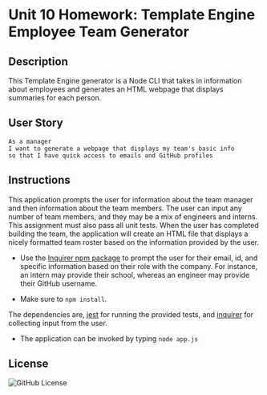 # Unit 10 Homework: Template Engine Employee Team Generator 

## Description

This Template Engine generator is a Node CLI that takes in information about employees and generates an HTML webpage that displays summaries for each person.


## User Story

```
As a manager
I want to generate a webpage that displays my team's basic info
so that I have quick access to emails and GitHub profiles
```


## Instructions

This application prompts the user for information about the team manager and then information about the team members. The user can input any number of team members, and they may be a mix of engineers and interns. This assignment must also pass all unit tests. When the user has completed building the team, the application will create an HTML file that displays a nicely formatted team roster based on the information provided by the user. 

* Use the [Inquirer npm package](https://github.com/SBoudrias/Inquirer.js/) to prompt the user for their email, id, and specific information based on their role with the company. For instance, an intern may provide their school, whereas an engineer may provide their GitHub username.

* Make sure to `npm install`.

The dependencies are, [jest](https://jestjs.io/) for running the provided tests, and [inquirer](https://www.npmjs.com/package/inquirer) for collecting input from the user.

* The application can be invoked by typing `node app.js`

## License 

![GitHub License](https://img.shields.io/npm/l/inquirer)
